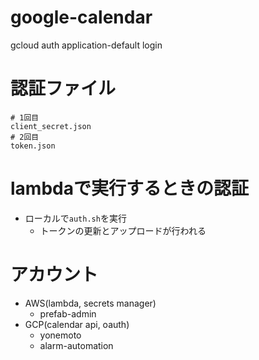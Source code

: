 # google-calendar

gcloud auth application-default login

# 認証ファイル
```
# 1回目
client_secret.json
# 2回目
token.json
```

# lambdaで実行するときの認証
- ローカルで`auth.sh`を実行
    - トークンの更新とアップロードが行われる

# アカウント
- AWS(lambda, secrets manager)
    - prefab-admin
- GCP(calendar api, oauth)
    - yonemoto
    - alarm-automation
